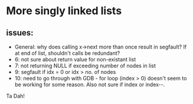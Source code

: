# More singly linked lists
## issues:
 - General: why does calling x->next more than once result in segfault? If at end of list, shouldn't calls be redundant?
 - 6: not sure about return value for non-existant list
 - 7: not returning NULL if exceeding number of nodes in list
 - 9: segfault if idx = 0 or idx > no. of nodes
 - 10: need to go through with GDB - for loop (index > 0) doesn't seem to be working for some reason. Also not sure if index or index--.

Ta Dah!
